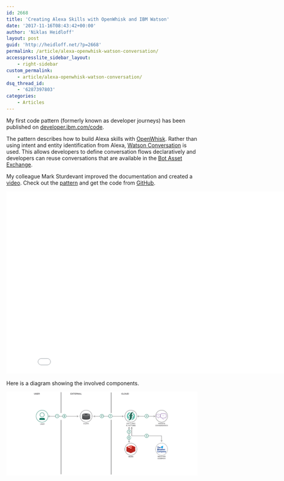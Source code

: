 ```yaml
---
id: 2668
title: 'Creating Alexa Skills with OpenWhisk and IBM Watson'
date: '2017-11-16T08:43:42+00:00'
author: 'Niklas Heidloff'
layout: post
guid: 'http://heidloff.net/?p=2668'
permalink: /article/alexa-openwhisk-watson-conversation/
accesspresslite_sidebar_layout:
    - right-sidebar
custom_permalink:
    - article/alexa-openwhisk-watson-conversation/
dsq_thread_id:
    - '6287397803'
categories:
    - Articles
---
```


My first code pattern (formerly known as developer journeys) has been published on [developer.ibm.com/code](https://developer.ibm.com/code/patterns/create-an-alexa-skill-with-serverless-and-a-conversation/).

The pattern describes how to build Alexa skills with [OpenWhisk](https://www.ibm.com/cloud/functions). Rather than using intent and entity identification from Alexa, [Watson Conversation](https://www.ibm.com/watson/services/conversation/) is used. This allows developers to define conversation flows declaratively and developers can reuse conversations that are available in the [Bot Asset Exchange](https://developer.ibm.com/code/exchanges/bots/).

My colleague Mark Sturdevant improved the documentation and created a [video](https://www.youtube.com/watch?v=4cTSkX0wSV8). Check out the [pattern](https://developer.ibm.com/code/patterns/create-an-alexa-skill-with-serverless-and-a-conversation/) and get the code from [GitHub](https://github.com/IBM/alexa-skill-watson-conversation).

<iframe allowfullscreen="" frameborder="0" height="480" src="//www.youtube.com/embed/4cTSkX0wSV8" width="853"></iframe>

Here is a diagram showing the involved components.

![image](/assets/img/2017/11/alexa-architecture-final.png)
